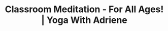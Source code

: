 ---
draft: false 

title: "Classroom Meditation - For All Ages! | Yoga With Adriene"
slug: "Classroom Meditation For All Ages Yoga With Adriene"

thumbnail: "https://i.ytimg.com/vi/vYQy8-7Ut1E/hqdefault.jpg"
time: "6:50"
tags: ["Guided Meditation","7 min"]
stars: ["adriene"]
youtubeId: "vYQy8-7Ut1E"

dis: "
Join Benji and me for this simple but powerful mindfulness meditation for all ages! Learn how to use your breath as a tool to change the way you feel and have an awesome day.

This 7 minute session is designed to help you bring a sense of focus and and peace back to the mind and body. Perfect for the classroom, the office, or at home.

Cheers to using mindful breathing techniques to do your best and Find What Feels Good!
"
---